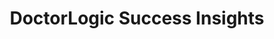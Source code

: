 ---
layout: components
title: DoctorLogic Success Insights
description: "Our team of seasoned medical content writers blends their talents in medical and digital marketing to deliver custom SEO rich local content. We then use Content Multiplier to amplify the most relevant and engaging content pages for patients and search engines."
meta_image: "/img/meta/social-reputation.jpg"
gsap: true
custom_js: success-insights
page_class:
- class: success-insights
product: "success insights"
permalink: "/products/success-insights"
hs_form_id: "75c57a13-9090-4db1-acd0-be51d1a76f7e"
next_page: growth-accelerators
page_sections:
- component: hero-1
  component_css: hero
  class: hero-sample
  headline: "Invested in Your Success"
  text: "Stay in-tune with the performance of your medical marketing campaigns. Receive full access to your performance metrics through your practice dashboard and track everything from your search results, keyword rankings and lead generation."
  btn:
  img: "/img/products/success-insights/hero-img.svg"
  alt: "DoctorLogic Success Insights"
- component: image-group
  component_css: image-group
  class: success-insights__image-group--1
  headline: "Reporting At Your Fingertips"
  text: "Take the guesswork out of your healthcare marketing and watch your inbound leads grow over time. View all your reporting on a single platform, and receive comprehensive visibility into the performance of your marketing efforts."
  btn:
  items:
  - class: svg
    svg: true
    src: performance-dashboard
    alt-text: "DoctorLogic Performace Dashboard"      
- component: feature-1
  component_css: feature
  headline: "Personal Customer Success Manager"
  class: social-reputation__feature--1
  text: "We believe in providing the technology and the talent necessary to bring growth to your practice. Your personal Customer Success Manager provides campaign performance insights, best practices, and information on how we plan to optimize your strategy and help you maximize your marketing goals."
  btn:
  img: "/img/products/success-insights/customer-success.jpg"
  alt: "Personal Success Managers"
  img_alignment: "Right"
---